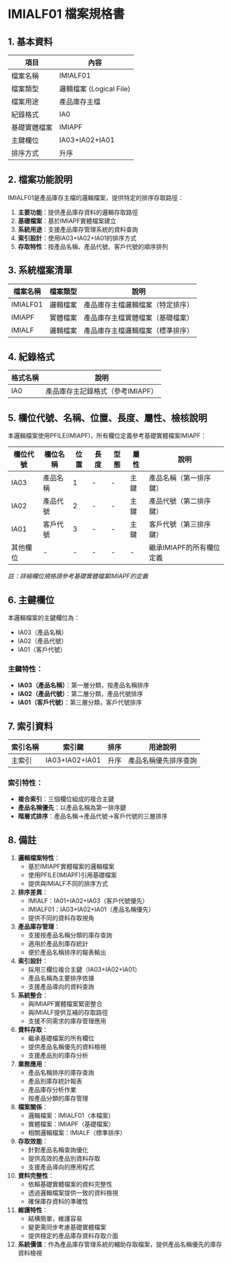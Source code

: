# IMIALF01 檔案規格書

## 1. 基本資料

| 項目 | 內容 |
|------|------|
| 檔案名稱 | IMIALF01 |
| 檔案類型 | 邏輯檔案 (Logical File) |
| 檔案用途 | 產品庫存主檔 |
| 紀錄格式 | IA0 |
| 基礎實體檔案 | IMIAPF |
| 主鍵欄位 | IA03+IA02+IA01 |
| 排序方式 | 升序 |

## 2. 檔案功能說明

IMIALF01是產品庫存主檔的邏輯檔案，提供特定的排序存取路徑：

1. **主要功能**：提供產品庫存資料的邏輯存取路徑
2. **基礎檔案**：基於IMIAPF實體檔案建立
3. **系統用途**：支援產品庫存管理系統的資料查詢
4. **索引設計**：使用IA03+IA02+IA01的排序方式
5. **存取特性**：按產品名稱、產品代號、客戶代號的順序排列

## 3. 系統檔案清單

| 檔案名稱 | 檔案類型 | 說明 |
|----------|----------|------|
| IMIALF01 | 邏輯檔案 | 產品庫存主檔邏輯檔案（特定排序） |
| IMIAPF | 實體檔案 | 產品庫存主檔實體檔案（基礎檔案） |
| IMIALF | 邏輯檔案 | 產品庫存主檔邏輯檔案（標準排序） |

## 4. 紀錄格式

| 格式名稱 | 說明 |
|----------|------|
| IA0 | 產品庫存主記錄格式（參考IMIAPF） |

## 5. 欄位代號、名稱、位置、長度、屬性、檢核說明

本邏輯檔案使用PFILE(IMIAPF)，所有欄位定義參考基礎實體檔案IMIAPF：

| 欄位代號 | 欄位名稱 | 位置 | 長度 | 型態 | 屬性 | 說明 |
|----------|----------|------|------|------|------|------|
| IA03 | 產品名稱 | 1 | - | - | 主鍵 | 產品名稱（第一排序鍵） |
| IA02 | 產品代號 | 2 | - | - | 主鍵 | 產品代號（第二排序鍵） |
| IA01 | 客戶代號 | 3 | - | - | 主鍵 | 客戶代號（第三排序鍵） |
| 其他欄位 | - | - | - | - | - | 繼承IMIAPF的所有欄位定義 |

*註：詳細欄位規格請參考基礎實體檔案IMIAPF的定義*

## 6. 主鍵欄位

本邏輯檔案的主鍵欄位為：
- IA03（產品名稱）
- IA02（產品代號）
- IA01（客戶代號）

### 主鍵特性：
- **IA03（產品名稱）**：第一層分類，按產品名稱排序
- **IA02（產品代號）**：第二層分類，產品代號排序
- **IA01（客戶代號）**：第三層分類，客戶代號排序

## 7. 索引資料

| 索引名稱 | 索引鍵 | 排序 | 用途說明 |
|----------|--------|------|----------|
| 主索引 | IA03+IA02+IA01 | 升序 | 產品名稱優先排序查詢 |

### 索引特性：
- **複合索引**：三個欄位組成的複合主鍵
- **產品名稱優先**：以產品名稱為第一排序鍵
- **階層式排序**：產品名稱→產品代號→客戶代號的三層排序

## 8. 備註

1. **邏輯檔案特性**：
   - 基於IMIAPF實體檔案的邏輯檔案
   - 使用PFILE(IMIAPF)引用基礎檔案
   - 提供與IMIALF不同的排序方式
2. **排序差異**：
   - IMIALF：IA01+IA02+IA03（客戶代號優先）
   - IMIALF01：IA03+IA02+IA01（產品名稱優先）
   - 提供不同的資料存取視角
3. **產品庫存管理**：
   - 支援按產品名稱分類的庫存查詢
   - 適用於產品別庫存統計
   - 便於產品名稱排序的報表輸出
4. **索引設計**：
   - 採用三欄位複合主鍵（IA03+IA02+IA01）
   - 產品名稱為主要排序依據
   - 支援產品導向的資料查詢
5. **系統整合**：
   - 與IMIAPF實體檔案緊密整合
   - 與IMIALF提供互補的存取路徑
   - 支援不同需求的庫存管理應用
6. **資料存取**：
   - 繼承基礎檔案的所有欄位
   - 提供產品名稱優先的資料檢視
   - 支援產品別的庫存分析
7. **業務應用**：
   - 產品名稱排序的庫存查詢
   - 產品別庫存統計報表
   - 產品庫存分析作業
   - 按產品分類的庫存管理
8. **檔案關係**：
   - 邏輯檔案：IMIALF01（本檔案）
   - 實體檔案：IMIAPF（基礎檔案）
   - 相關邏輯檔案：IMIALF（標準排序）
9. **存取效能**：
   - 針對產品名稱查詢優化
   - 提供高效的產品別資料存取
   - 支援產品導向的應用程式
10. **資料完整性**：
    - 依賴基礎實體檔案的資料完整性
    - 透過邏輯檔案提供一致的資料檢視
    - 確保庫存資料的準確性
11. **維護特性**：
    - 結構簡單，維護容易
    - 變更需同步考慮基礎實體檔案
    - 提供穩定的產品庫存資料存取介面
12. **系統價值**：作為產品庫存管理系統的輔助存取檔案，提供產品名稱優先的庫存資料檢視 